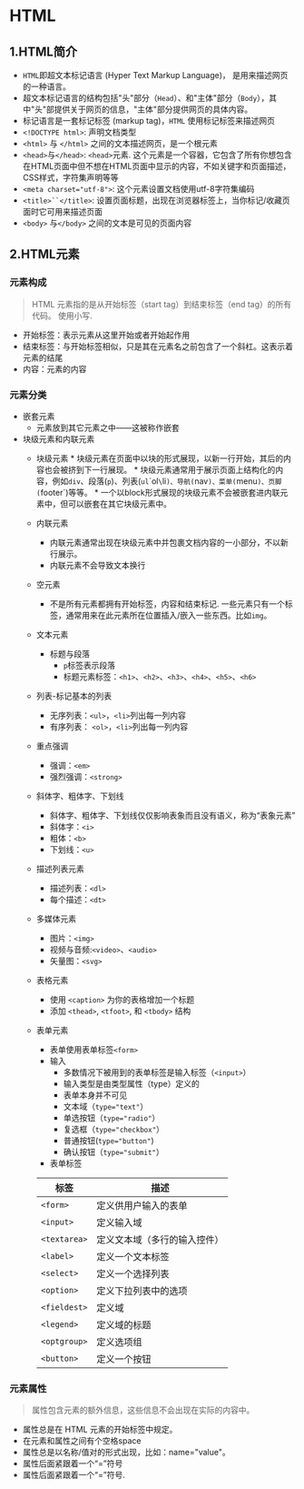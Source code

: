 # HTML

## 1.HTML简介

  * `HTML`即超文本标记语言 (Hyper Text Markup Language)， 是用来描述网页的一种语言。
  * 超文本标记语言的结构包括"头"部分（`Head`）、和"主体"部分（`Body`），其中"头"部提供关于网页的信息，"主体"部分提供网页的具体内容。
  * 标记语言是一套标记标签 (markup tag)，`HTML` 使用标记标签来描述网页
   * `<!DOCTYPE html>`: 声明文档类型
   * `<html>` 与 `</html>` 之间的文本描述网页，是一个根元素
   * `<head>`与`</head>`: `<head>`元素. 这个元素是一个容器，它包含了所有你想包含在HTML页面中但不想在HTML页面中显示的内容，不如关键字和页面描述，CSS样式，字符集声明等等
   * `<meta charset="utf-8">`: 这个元素设置文档使用utf-8字符集编码
   * `<title>``</title>`: 设置页面标题，出现在浏览器标签上，当你标记/收藏页面时它可用来描述页面
   * `<body>` 与`</body>` 之间的文本是可见的页面内容

## 2.HTML元素
### 元素构成
> HTML 元素指的是从开始标签（start tag）到结束标签（end tag）的所有代码。
> 使用小写.

   * 开始标签：表示元素从这里开始或者开始起作用
   * 结束标签：与开始标签相似，只是其在元素名之前包含了一个斜杠。这表示着元素的结尾
   * 内容：元素的内容
### 元素分类
   * 嵌套元素
      * 元素放到其它元素之中——这被称作嵌套
   * 块级元素和内联元素
      * 块级元素
            * 块级元素在页面中以块的形式展现，以新一行开始，其后的内容也会被挤到下一行展现。
            * 块级元素通常用于展示页面上结构化的内容，例如`div`、段落(`p`)、列表(`ul`\`ol`\`li`)、导航(`nav`)、菜单(`menu`)、页脚(`footer`)等等。
            * 一个以block形式展现的块级元素不会被嵌套进内联元素中，但可以嵌套在其它块级元素中。
      * 内联元素
        * 内联元素通常出现在块级元素中并包裹文档内容的一小部分，不以新行展示。
        * 内联元素不会导致文本换行
      * 空元素
        * 不是所有元素都拥有开始标签，内容和结束标记. 一些元素只有一个标签，通常用来在此元素所在位置插入/嵌入一些东西。比如`img`。
      * 文本元素
        * 标题与段落
            * `p`标签表示段落
            * 标题元素标签：`<h1>`、`<h2>`、`<h3>`、`<h4>`、`<h5>`、`<h6>`
      * 列表-标记基本的列表
        * 无序列表：`<ul>`，`<li>`列出每一列内容
        * 有序列表： `<ol>`，`<li>`列出每一列内容
      * 重点强调
        * 强调：`<em>`
        * 强烈强调：`<strong>`
      * 斜体字、粗体字、下划线
        * 斜体字、粗体字、下划线仅仅影响表象而且没有语义，称为“表象元素”
        * 斜体字：`<i>`
        * 粗体：`<b>`
        * 下划线：`<u>`
      * 描述列表元素
        * 描述列表：`<dl>`
        * 每个描述：`<dt>`
      * 多媒体元素
        * 图片：`<img>`
        * 视频与音频:`<video>`、`<audio>`
        * 矢量图：`<svg>`
      * 表格元素
        * 使用 `<caption>` 为你的表格增加一个标题
        * 添加 `<thead>`, `<tfoot>`, 和 `<tbody>` 结构
      * 表单元素
        * 表单使用表单标签`<form>`
        * 输入
            * 多数情况下被用到的表单标签是输入标签（`<input>`）
            * 输入类型是由类型属性（type）定义的
            * 表单本身并不可见
            * 文本域（`type="text"`）
            * 单选按钮（`type="radio"`）
            * 复选框（`type="checkbox"`）
            * 普通按钮(`type="button"`)
            * 确认按钮（`type="submit"`）
        * 表单标签
            
         标签 | 描述
          ------ | ------
         `<form>` | 定义供用户输入的表单
         `<input>` | 定义输入域
          `<textarea>` | 定义文本域（多行的输入控件）
          `<label>` | 定义一个文本标签
          `<select>` | 定义一个选择列表
          `<option>` | 定义下拉列表中的选项
          `<fieldest>` | 定义域
          `<legend>` | 定义域的标题
          `<optgroup>` | 定义选项组
          `<button>` | 定义一个按钮
### 元素属性
>属性包含元素的额外信息，这些信息不会出现在实际的内容中。

   * 属性总是在 HTML 元素的开始标签中规定。
   * 在元素和属性之间有个空格space
   * 属性总是以名称/值对的形式出现，比如：name="value"。
   * 属性后面紧跟着一个“=”符号
   * 属性后面紧跟着一个“=”符号.

